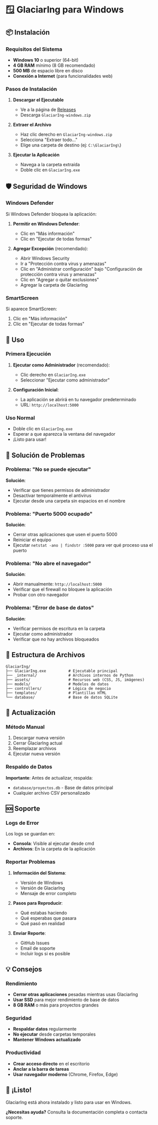 # 🪟 GlaciarIng para Windows

## 📦 Instalación

### Requisitos del Sistema
- **Windows 10** o superior (64-bit)
- **4 GB RAM** mínimo (8 GB recomendado)
- **500 MB** de espacio libre en disco
- **Conexión a Internet** (para funcionalidades web)

### Pasos de Instalación

1. **Descargar el Ejecutable**
   - Ve a la página de [Releases](https://github.com/tu-usuario/glaciaring/releases)
   - Descarga `GlaciarIng-windows.zip`

2. **Extraer el Archivo**
   - Haz clic derecho en `GlaciarIng-windows.zip`
   - Selecciona "Extraer todo..."
   - Elige una carpeta de destino (ej: `C:\GlaciarIng\`)

3. **Ejecutar la Aplicación**
   - Navega a la carpeta extraída
   - Doble clic en `GlaciarIng.exe`

## 🛡️ Seguridad de Windows

### Windows Defender
Si Windows Defender bloquea la aplicación:

1. **Permitir en Windows Defender**:
   - Clic en "Más información"
   - Clic en "Ejecutar de todas formas"

2. **Agregar Excepción** (recomendado):
   - Abrir Windows Security
   - Ir a "Protección contra virus y amenazas"
   - Clic en "Administrar configuración" bajo "Configuración de protección contra virus y amenazas"
   - Clic en "Agregar o quitar exclusiones"
   - Agregar la carpeta de GlaciarIng

### SmartScreen
Si aparece SmartScreen:
1. Clic en "Más información"
2. Clic en "Ejecutar de todas formas"

## 🚀 Uso

### Primera Ejecución
1. **Ejecutar como Administrador** (recomendado):
   - Clic derecho en `GlaciarIng.exe`
   - Seleccionar "Ejecutar como administrador"

2. **Configuración Inicial**:
   - La aplicación se abrirá en tu navegador predeterminado
   - URL: `http://localhost:5000`

### Uso Normal
- Doble clic en `GlaciarIng.exe`
- Esperar a que aparezca la ventana del navegador
- ¡Listo para usar!

## 🔧 Solución de Problemas

### Problema: "No se puede ejecutar"
**Solución**:
- Verificar que tienes permisos de administrador
- Desactivar temporalmente el antivirus
- Ejecutar desde una carpeta sin espacios en el nombre

### Problema: "Puerto 5000 ocupado"
**Solución**:
- Cerrar otras aplicaciones que usen el puerto 5000
- Reiniciar el equipo
- Ejecutar `netstat -ano | findstr :5000` para ver qué proceso usa el puerto

### Problema: "No abre el navegador"
**Solución**:
- Abrir manualmente: `http://localhost:5000`
- Verificar que el firewall no bloquee la aplicación
- Probar con otro navegador

### Problema: "Error de base de datos"
**Solución**:
- Verificar permisos de escritura en la carpeta
- Ejecutar como administrador
- Verificar que no hay archivos bloqueados

## 📁 Estructura de Archivos

```
GlaciarIng/
├── GlaciarIng.exe          # Ejecutable principal
├── _internal/              # Archivos internos de Python
├── assets/                 # Recursos web (CSS, JS, imágenes)
├── models/                 # Modelos de datos
├── controllers/            # Lógica de negocio
├── templates/              # Plantillas HTML
└── database/               # Base de datos SQLite
```

## 🔄 Actualización

### Método Manual
1. Descargar nueva versión
2. Cerrar GlaciarIng actual
3. Reemplazar archivos
4. Ejecutar nueva versión

### Respaldo de Datos
**Importante**: Antes de actualizar, respalda:
- `database/proyectos.db` - Base de datos principal
- Cualquier archivo CSV personalizado

## 🆘 Soporte

### Logs de Error
Los logs se guardan en:
- **Consola**: Visible al ejecutar desde cmd
- **Archivos**: En la carpeta de la aplicación

### Reportar Problemas
1. **Información del Sistema**:
   - Versión de Windows
   - Versión de GlaciarIng
   - Mensaje de error completo

2. **Pasos para Reproducir**:
   - Qué estabas haciendo
   - Qué esperabas que pasara
   - Qué pasó en realidad

3. **Enviar Reporte**:
   - GitHub Issues
   - Email de soporte
   - Incluir logs si es posible

## 💡 Consejos

### Rendimiento
- **Cerrar otras aplicaciones** pesadas mientras usas GlaciarIng
- **Usar SSD** para mejor rendimiento de base de datos
- **8 GB RAM** o más para proyectos grandes

### Seguridad
- **Respaldar datos** regularmente
- **No ejecutar** desde carpetas temporales
- **Mantener Windows actualizado**

### Productividad
- **Crear acceso directo** en el escritorio
- **Anclar a la barra de tareas**
- **Usar navegador moderno** (Chrome, Firefox, Edge)

## 🎉 ¡Listo!

GlaciarIng está ahora instalado y listo para usar en Windows. 

**¿Necesitas ayuda?** Consulta la documentación completa o contacta soporte.
